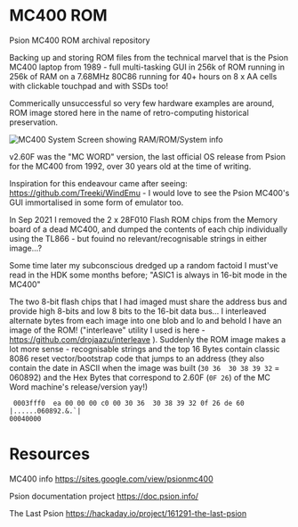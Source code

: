 # MC400 ROM
Psion MC400 ROM archival repository

Backing up and storing ROM files from the technical marvel that is the Psion MC400 laptop from 1989 - full multi-tasking GUI in 256k of ROM running in 256k of RAM on a 7.68MHz 80C86 running for 40+ hours on 8 x AA cells with clickable touchpad and with SSDs too!

Commerically unsuccessful so very few hardware examples are around, ROM image stored here in the name of retro-computing historical preservation. 

![MC400 System Screen showing RAM/ROM/System info](https://zedstarr.files.wordpress.com/2021/09/screen2021-09-21-105648.png)

v2.60F was the "MC WORD" version, the last official OS release from Psion for the MC400 from 1992, over 30 years old at the time of writing.

Inspiration for this endeavour came after seeing: https://github.com/Treeki/WindEmu - I would love to see the Psion MC400's GUI immortalised in some form of emulator too.

In Sep 2021 I removed the 2 x 28F010 Flash ROM chips from the Memory board of a dead MC400, and dumped the contents of each chip individually using the TL866 - but fouind no relevant/recognisable strings in either image...?

Some time later my subconscious dredged up a random factoid I must've read in the HDK some months before; "ASIC1 is always in 16-bit mode in the MC400" <lightbulb on>

The two 8-bit flash chips that I had imaged must share the address bus and provide high 8-bits and low 8 bits to the 16-bit data bus... I interleaved alternate bytes from each image into one blob and lo and behold I have an image of the ROM! ("interleave" utility I used is here - https://github.com/drojaazu/interleave ). Suddenly the ROM image makes a lot more sense - recognisable strings and the top 16 Bytes contain classic 8086 reset vector/bootstrap code that jumps to an address (they also contain the date in ASCII when the image was built (``30 36  30 38 39 32`` = 060892) and the Hex Bytes that correspond to 2.60F (``0F 26``) of the MC Word machine's release/version yay!) 

``
0003fff0  ea 00 00 00 c0 00 30 36  30 38 39 32 0f 26 de 60  |......060892.&.`|``  
``00040000``  

# Resources

MC400 info
https://sites.google.com/view/psionmc400

Psion documentation project
https://doc.psion.info/

The Last Psion
https://hackaday.io/project/161291-the-last-psion
